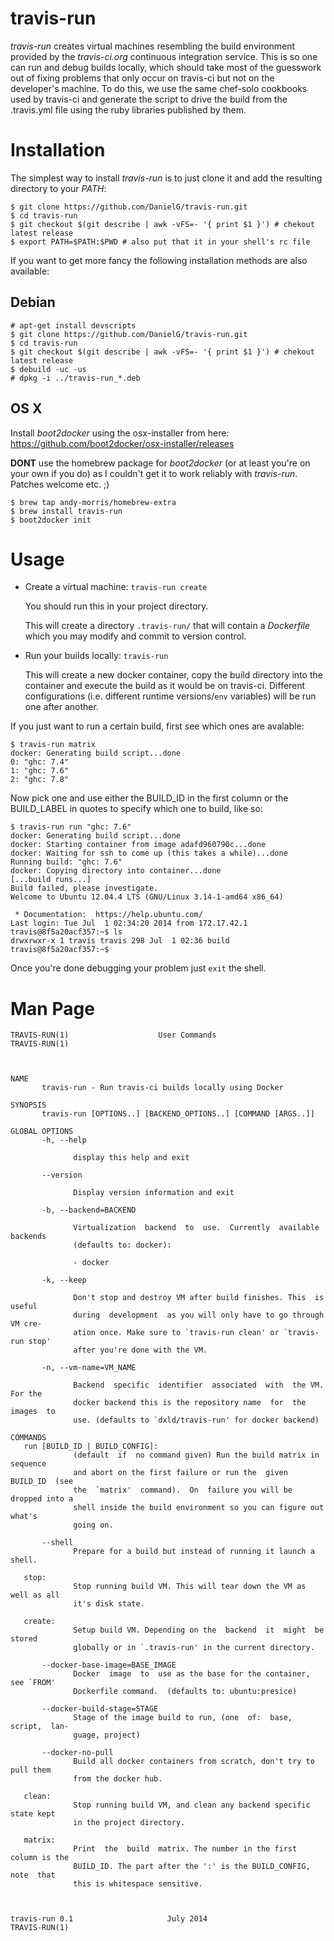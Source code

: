 travis-run
==========

*travis-run* creates virtual machines resembling the build environment provided
by the *travis-ci.org* continuous integration service. This is so one can run
and debug builds locally, which should take most of the guesswork out of fixing
problems that only occur on travis-ci but not on the developer's machine. To do
this, we use the same chef-solo cookbooks used by travis-ci and generate the
script to drive the build from the .travis.yml file using the ruby libraries
published by them.

Installation
============

The simplest way to install *travis-run* is to just clone it and add the
resulting directory to your *PATH*:

```
$ git clone https://github.com/DanielG/travis-run.git
$ cd travis-run
$ git checkout $(git describe | awk -vFS=- '{ print $1 }') # chekout latest release
$ export PATH=$PATH:$PWD # also put that it in your shell's rc file
```

If you want to get more fancy the following installation methods are also
available:

Debian
------

```
# apt-get install devscripts
$ git clone https://github.com/DanielG/travis-run.git
$ cd travis-run
$ git checkout $(git describe | awk -vFS=- '{ print $1 }') # chekout latest release
$ debuild -uc -us
# dpkg -i ../travis-run_*.deb
```

OS X
----

Install *boot2docker* using the osx-installer from here: https://github.com/boot2docker/osx-installer/releases

**DONT** use the homebrew package for *boot2docker* (or at least you're on your
  own if you do) as I couldn't get it to work reliably with
  *travis-run*. Patches welcome etc. ;)

```
$ brew tap andy-morris/homebrew-extra
$ brew install travis-run
$ boot2docker init
```

Usage
=====

- Create a virtual machine: `travis-run create`

  You should run this in your project directory.

  This will create a directory `.travis-run/` that will contain a *Dockerfile*
  which you may modify and commit to version control.

- Run your builds locally: `travis-run`

  This will create a new docker container, copy the build directory into the
  container and execute the build as it would be on travis-ci. Different
  configurations (i.e. different runtime versions/`env` variables) will be run
  one after another.

If you just want to run a certain build, first see which ones are avalable:

```
$ travis-run matrix
docker: Generating build script...done
0: "ghc: 7.4"
1: "ghc: 7.6"
2: "ghc: 7.8"
```

Now pick one and use either the BUILD_ID in the first column or the BUILD_LABEL
in quotes to specify which one to build, like so:

```
$ travis-run run "ghc: 7.6"
docker: Generating build script...done
docker: Starting container from image adafd960790c...done
docker: Waiting for ssh to come up (this takes a while)...done
Running build: "ghc: 7.6"
docker: Copying directory into container...done
[...build runs...]
Build failed, please investigate.
Welcome to Ubuntu 12.04.4 LTS (GNU/Linux 3.14-1-amd64 x86_64)

 * Documentation:  https://help.ubuntu.com/
Last login: Tue Jul  1 02:34:20 2014 from 172.17.42.1
travis@8f5a20acf357:~$ ls
drwxrwxr-x 1 travis travis 298 Jul  1 02:36 build
travis@8f5a20acf357:~$
```

Once you're done debugging your problem just `exit` the shell.

Man Page
========
```
TRAVIS-RUN(1)                    User Commands                   TRAVIS-RUN(1)



NAME
       travis-run - Run travis-ci builds locally using Docker

SYNOPSIS
       travis-run [OPTIONS..] [BACKEND_OPTIONS..] [COMMAND [ARGS..]]

GLOBAL OPTIONS
       -h, --help

              display this help and exit

       --version

              Display version information and exit

       -b, --backend=BACKEND

              Virtualization  backend  to  use.  Currently  available backends
              (defaults to: docker):

              - docker

       -k, --keep

              Don't stop and destroy VM after build finishes. This  is  useful
              during  development  as you will only have to go through VM cre‐
              ation once. Make sure to `travis-run clean' or `travis-run stop'
              after you're done with the VM.

       -n, --vm-name=VM_NAME

              Backend  specific  identifier  associated  with  the VM. For the
              docker backend this is the repository name  for  the  images  to
              use. (defaults to `dxld/travis-run' for docker backend)

COMMANDS
   run [BUILD_ID | BUILD_CONFIG]:
              (default  if  no command given) Run the build matrix in sequence
              and abort on the first failure or run the  given  BUILD_ID  (see
              the  `matrix'  command).  On  failure you will be dropped into a
              shell inside the build environment so you can figure out  what's
              going on.

       --shell
              Prepare for a build but instead of running it launch a shell.

   stop:
              Stop running build VM. This will tear down the VM as well as all
              it's disk state.

   create:
              Setup build VM. Depending on the  backend  it  might  be  stored
              globally or in `.travis-run' in the current directory.

       --docker-base-image=BASE_IMAGE
              Docker  image  to  use as the base for the container, see `FROM'
              Dockerfile command.  (defaults to: ubuntu:presice)

       --docker-build-stage=STAGE
              Stage of the image build to run, (one  of:  base,  script,  lan‐
              guage, project)

       --docker-no-pull
              Build all docker containers from scratch, don't try to pull them
              from the docker hub.

   clean:
              Stop running build VM, and clean any backend specific state kept
              in the project directory.

   matrix:
              Print  the  build  matrix. The number in the first column is the
              BUILD_ID. The part after the ':' is the BUILD_CONFIG, note  that
              this is whitespace sensitive.



travis-run 0.1                     July 2014                     TRAVIS-RUN(1)
```
